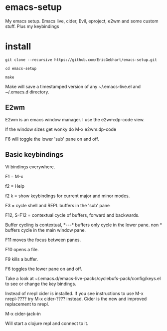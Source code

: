 emacs-setup
======================================================================

My emacs setup.  Emacs live, cider, Evil, eproject, e2wm and some custom stuff.  Plus my keybindings


install
===========

    git clone --recursive https://github.com/EricGebhart/emacs-setup.git

    cd emacs-setup

    make

Make will save a timestamped version of any ~/.emacs-live.el and ~/.emacs.d directory.


E2wm
------------------
E2wm is an emacs window manager.
I use the e2wm:dp-code view.

If the window sizes get wonky do
M-x e2wm:dp-code

F6 will toggle the lower 'sub' pane on and off.


Basic keybindings
------------------

Vi bindings everywhere.

F1 = M-x

f2 = Help

f2 k  = show keybindings for current major and minor modes.

F3 = cycle shell and REPL buffers in the 'sub' pane

F12, S-F12 = contextual cycle of buffers, forward and backwards.

Buffer cycling is contextual, \*---\* buffers only cycle in the lower pane. non * buffers cycle in the main window pane.

F11 moves the focus between panes.

F10 opens a file.

F9 kills a buffer.

F6 toggles the lower pane on and off.

Take a look at ~/.emacs.d/emacs-live-packs/cyclebufs-pack/config/keys.el  to see or change the key bindings.


Instead of nrepl cider is installed.  If you see instructions to use M-x nrepl-????  try M-x cider-???? instead.
Cider is the new and improved replacement to nrepl.

M-x cider-jack-in

Will start a clojure repl and connect to it.
